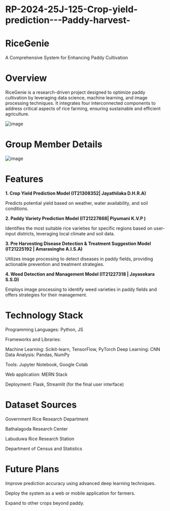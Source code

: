 # RP-2024-25J-125-Crop-yield-prediction---Paddy-harvest-
# RiceGenie

A Comprehensive System for Enhancing Paddy Cultivation

# Overview
RiceGenie is a research-driven project designed to optimize paddy cultivation by leveraging data science, machine learning, and image processing techniques. It integrates four interconnected components to address critical aspects of rice farming, ensuring sustainable and efficient agriculture.

![image](https://github.com/user-attachments/assets/9628dd67-94ff-4883-9445-abe7f04eca6a)

# Group Member Details
![image](https://github.com/user-attachments/assets/561da1a1-2cbf-4bfc-9f2c-3f834ce76e38)

# Features

**1. Crop Yield Prediction Model (IT21308352|	Jayathilaka D.H.R.A)**

Predicts potential yield based on weather, water availability, and soil conditions.
 
**2. Paddy Variety Prediction Model (IT21227868|	Piyumani K.V.P	)**

Identifies the most suitable rice varieties for specific regions based on user-input districts, leveraging local climate and soil data.

**3. Pre Harvesting Disease Detection & Treatment Suggestion Model (IT21225192 |	Amarasinghe A.I.S.A)**

Utilizes image processing to detect diseases in paddy fields, providing actionable prevention and treatment strategies.

**4. Weed Detection and Management Model (IT21227318 | Jayasekara S.S.D)**

Employs image processing to identify weed varieties in paddy fields and offers strategies for their management.

# Technology Stack

Programming Languages: Python, JS

Frameworks and Libraries:

Machine Learning: Scikit-learn, TensorFlow, PyTorch
Deep Learning: CNN
Data Analysis: Pandas, NumPy

Tools: Jupyter Notebook, Google Colab

Web application: MERN Stack

Deployment: Flask, Streamlit (for the final user interface)

# Dataset Sources

Government Rice Research Department

Bathalagoda Research Center

Labuduwa Rice Research Station

Department of Census and Statistics

# Future Plans

Improve prediction accuracy using advanced deep learning techniques.

Deploy the system as a web or mobile application for farmers.

Expand to other crops beyond paddy.

